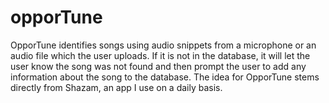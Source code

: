 # opporTune
OpporTune identifies songs using audio snippets from a microphone or an audio file which the user uploads. If it is not in the database, it will let the user know the song was not found and then prompt the user to add any information about the song to the database. The idea for OpporTune stems directly from Shazam, an app I use on a daily basis. 
